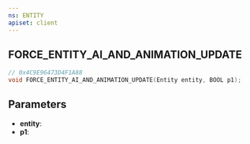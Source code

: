 ```yaml
---
ns: ENTITY
apiset: client
---
```

## FORCE_ENTITY_AI_AND_ANIMATION_UPDATE

```c
// 0x4C9E96473D4F1A88
void FORCE_ENTITY_AI_AND_ANIMATION_UPDATE(Entity entity, BOOL p1);
```


## Parameters
* **entity**:
* **p1**: